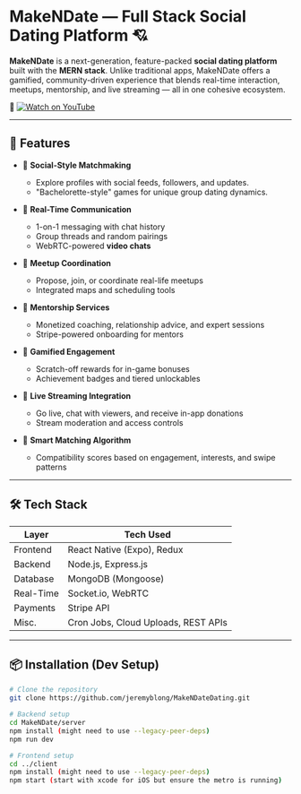 # MakeNDate — Full Stack Social Dating Platform 💘

**MakeNDate** is a next-generation, feature-packed **social dating platform** built with the **MERN stack**. Unlike traditional apps, MakeNDate offers a gamified, community-driven experience that blends real-time interaction, meetups, mentorship, and live streaming — all in one cohesive ecosystem.

🎥 [![Watch on YouTube](https://blockchainsocialmedia.s3.us-east-1.amazonaws.com/Screenshot+2025-05-27+130923.png)](https://youtu.be/zRliOUkvk2c)

---

## 🚀 Features

- 🎯 **Social-Style Matchmaking**
  - Explore profiles with social feeds, followers, and updates.
  - "Bachelorette-style" games for unique group dating dynamics.

- 💬 **Real-Time Communication**
  - 1-on-1 messaging with chat history
  - Group threads and random pairings
  - WebRTC-powered **video chats**

- 📍 **Meetup Coordination**
  - Propose, join, or coordinate real-life meetups
  - Integrated maps and scheduling tools

- 🧠 **Mentorship Services**
  - Monetized coaching, relationship advice, and expert sessions
  - Stripe-powered onboarding for mentors

- 🎁 **Gamified Engagement**
  - Scratch-off rewards for in-game bonuses
  - Achievement badges and tiered unlockables

- 📡 **Live Streaming Integration**
  - Go live, chat with viewers, and receive in-app donations
  - Stream moderation and access controls

- 🧠 **Smart Matching Algorithm**
  - Compatibility scores based on engagement, interests, and swipe patterns

---

## 🛠 Tech Stack

| Layer        | Tech Used                     |
|--------------|-------------------------------|
| Frontend     | React Native (Expo), Redux    |
| Backend      | Node.js, Express.js           |
| Database     | MongoDB (Mongoose)            |
| Real-Time    | Socket.io, WebRTC             |
| Payments     | Stripe API                    |
| Misc.        | Cron Jobs, Cloud Uploads, REST APIs |

---

## 📦 Installation (Dev Setup)

```bash
# Clone the repository
git clone https://github.com/jeremyblong/MakeNDateDating.git

# Backend setup
cd MakeNDate/server
npm install (might need to use --legacy-peer-deps)
npm run dev

# Frontend setup
cd ../client
npm install (might need to use --legacy-peer-deps)
npm start (start with xcode for iOS but ensure the metro is running)
